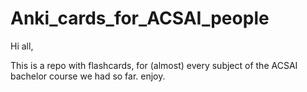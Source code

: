 # Anki_cards_for_ACSAI_people

Hi all,

This is a repo with flashcards, for (almost) every subject of the ACSAI bachelor course we had so far.
enjoy.
